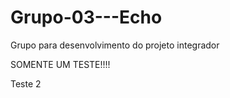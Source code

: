 # Grupo-03---Echo
Grupo para desenvolvimento do projeto integrador



SOMENTE UM TESTE!!!!

Teste 2


